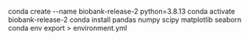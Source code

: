 conda create --name biobank-release-2 python=3.8.13
conda activate biobank-release-2
conda install pandas numpy scipy matplotlib seaborn
conda env export > environment.yml
